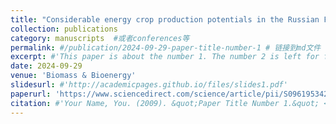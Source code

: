 ```yaml
---
title: "Considerable energy crop production potentials in the Russian Far East"
collection: publications
category: manuscripts  #或者conferences等
permalink: #/publication/2024-09-29-paper-title-number-1 # 链接到md文件
excerpt: #'This paper is about the number 1. The number 2 is left for future work.'
date: 2024-09-29
venue: 'Biomass & Bioenergy'
slidesurl: #'http://academicpages.github.io/files/slides1.pdf'
paperurl: 'https://www.sciencedirect.com/science/article/pii/S0961953424003180?via%3Dihub'
citation: #'Your Name, You. (2009). &quot;Paper Title Number 1.&quot; <i>Journal 1</i>. 1(1).'
---
```


<!--#可以展示的#The contents above will be part of a list of publications, if the user clicks the link for the publication than the contents of section will be rendered as a full page, allowing you to provide more information about the paper for the reader. When publications are displayed as a single page, the contents of the above "citation" field will automatically be included below this section in a smaller font.-->

